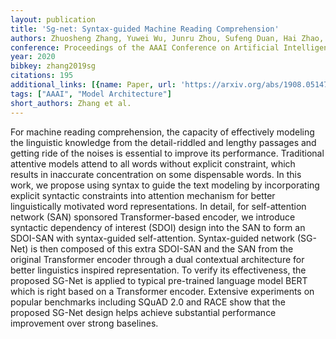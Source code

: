 ```yaml
---
layout: publication
title: 'Sg-net: Syntax-guided Machine Reading Comprehension'
authors: Zhuosheng Zhang, Yuwei Wu, Junru Zhou, Sufeng Duan, Hai Zhao, Rui Wang
conference: Proceedings of the AAAI Conference on Artificial Intelligence
year: 2020
bibkey: zhang2019sg
citations: 195
additional_links: [{name: Paper, url: 'https://arxiv.org/abs/1908.05147'}]
tags: ["AAAI", "Model Architecture"]
short_authors: Zhang et al.
---
```

For machine reading comprehension, the capacity of effectively modeling the
linguistic knowledge from the detail-riddled and lengthy passages and getting
ride of the noises is essential to improve its performance. Traditional
attentive models attend to all words without explicit constraint, which results
in inaccurate concentration on some dispensable words. In this work, we propose
using syntax to guide the text modeling by incorporating explicit syntactic
constraints into attention mechanism for better linguistically motivated word
representations. In detail, for self-attention network (SAN) sponsored
Transformer-based encoder, we introduce syntactic dependency of interest (SDOI)
design into the SAN to form an SDOI-SAN with syntax-guided self-attention.
Syntax-guided network (SG-Net) is then composed of this extra SDOI-SAN and the
SAN from the original Transformer encoder through a dual contextual
architecture for better linguistics inspired representation. To verify its
effectiveness, the proposed SG-Net is applied to typical pre-trained language
model BERT which is right based on a Transformer encoder. Extensive experiments
on popular benchmarks including SQuAD 2.0 and RACE show that the proposed
SG-Net design helps achieve substantial performance improvement over strong
baselines.